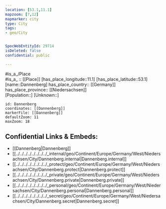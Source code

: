 ```yaml
---
location: [53.1,11.1] 
mapzoom: [7,12] 
mapmarker: city 
type: City
tags:
- geo/City


SpocWebEntityId: 29714
isDeleted: false
confidential: public

---
```

#is_a_/Place  
#is_a_ :: [[Place]] 
[has_place_longitude::11.1] 
[has_place_latitude::53.1] 
[name::Dannenberg] 
has_place_country:: [[Germany]]  
has_place_province:: [[Niedersachsen]]  
[Population::] 
[Unknown::] 


```leaflet
id: Dannenberg
coordinates: [[Dannenberg]] 
markerFile: [[Dannenberg]] 
defaultZoom: 11 
maxZoom: 18
```


## Confidential Links & Embeds: 
- [[Dannenberg|Dannenberg]]  
- [[../../../../../../../../_internal/geo/Continent/Europe/Germany/West/Niedersachsen/City/Dannenberg.internal|Dannenberg.internal]] 
- [[../../../../../../../../_protect/geo/Continent/Europe/Germany/West/Niedersachsen/City/Dannenberg.protect|Dannenberg.protect]] 
- [[../../../../../../../../_private/geo/Continent/Europe/Germany/West/Niedersachsen/City/Dannenberg.private|Dannenberg.private]] 
- [[../../../../../../../../_personal/geo/Continent/Europe/Germany/West/Niedersachsen/City/Dannenberg.personal|Dannenberg.personal]] 
- [[../../../../../../../../_secret/geo/Continent/Europe/Germany/West/Niedersachsen/City/Dannenberg.secret|Dannenberg.secret]] 

